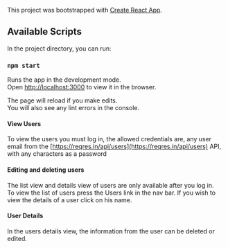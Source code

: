 This project was bootstrapped with [Create React App](https://github.com/facebook/create-react-app).

## Available Scripts

In the project directory, you can run:

### `npm start`

Runs the app in the development mode.<br />
Open [http://localhost:3000](http://localhost:3000) to view it in the browser.

The page will reload if you make edits.<br />
You will also see any lint errors in the console.

#### View Users

To view the users you must log in, the allowed credentials are, any user email from the [https://reqres.in/api/users](https://reqres.in/api/users) API, with any characters as a password

#### Editing and deleting users

The list view and details view of users are only available after you log in.<br/>
To view the list of users press the Users link in the nav bar.
If you wish to view the details of a user click on his name.

#### User Details

In the users details view, the information from the user can be deleted or edited.
